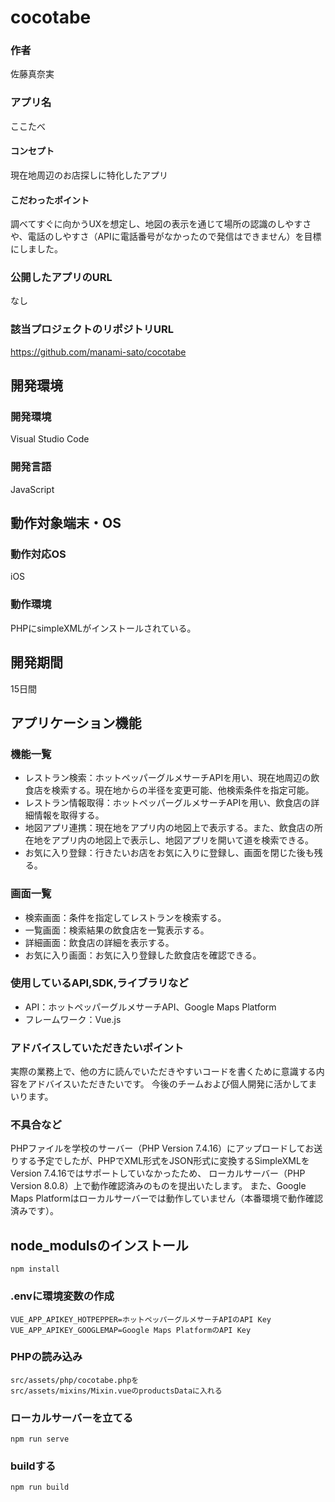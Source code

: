 # cocotabe

### 作者
佐藤真奈実
### アプリ名
ここたべ

#### コンセプト
現在地周辺のお店探しに特化したアプリ

#### こだわったポイント
調べてすぐに向かうUXを想定し、地図の表示を通じて場所の認識のしやすさや、電話のしやすさ（APIに電話番号がなかったので発信はできません）を目標にしました。

### 公開したアプリのURL
なし

### 該当プロジェクトのリポジトリURL
https://github.com/manami-sato/cocotabe

## 開発環境
### 開発環境
Visual Studio Code

### 開発言語
JavaScript

## 動作対象端末・OS
### 動作対応OS
iOS
### 動作環境
PHPにsimpleXMLがインストールされている。

## 開発期間
15日間

## アプリケーション機能

### 機能一覧
- レストラン検索：ホットペッパーグルメサーチAPIを用い、現在地周辺の飲食店を検索する。現在地からの半径を変更可能、他検索条件を指定可能。
- レストラン情報取得：ホットペッパーグルメサーチAPIを用い、飲食店の詳細情報を取得する。
- 地図アプリ連携：現在地をアプリ内の地図上で表示する。また、飲食店の所在地をアプリ内の地図上で表示し、地図アプリを開いて道を検索できる。
- お気に入り登録：行きたいお店をお気に入りに登録し、画面を閉じた後も残る。

### 画面一覧
- 検索画面：条件を指定してレストランを検索する。
- 一覧画面：検索結果の飲食店を一覧表示する。
- 詳細画面：飲食店の詳細を表示する。
- お気に入り画面：お気に入り登録した飲食店を確認できる。

### 使用しているAPI,SDK,ライブラリなど
- API：ホットペッパーグルメサーチAPI、Google Maps Platform
- フレームワーク：Vue.js

### アドバイスしていただきたいポイント
実際の業務上で、他の方に読んでいただきやすいコードを書くために意識する内容をアドバイスいただきたいです。
今後のチームおよび個人開発に活かしてまいります。

### 不具合など
PHPファイルを学校のサーバー（PHP Version 7.4.16）にアップロードしてお送りする予定でしたが、PHPでXML形式をJSON形式に変換するSimpleXMLをVersion 7.4.16ではサポートしていなかったため、
ローカルサーバー（PHP Version 8.0.8）上で動作確認済みのものを提出いたします。
また、Google Maps Platformはローカルサーバーでは動作していません（本番環境で動作確認済みです）。

## node_modulsのインストール

```
npm install
```

### .envに環境変数の作成

```
VUE_APP_APIKEY_HOTPEPPER=ホットペッパーグルメサーチAPIのAPI Key
VUE_APP_APIKEY_GOOGLEMAP=Google Maps PlatformのAPI Key
```

### PHPの読み込み

```
src/assets/php/cocotabe.phpを
src/assets/mixins/Mixin.vueのproductsDataに入れる
```

### ローカルサーバーを立てる

```
npm run serve
```

### buildする

```
npm run build
```